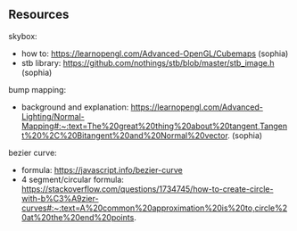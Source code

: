 ## Resources

skybox: 
- how to: https://learnopengl.com/Advanced-OpenGL/Cubemaps (sophia)
- stb library: https://github.com/nothings/stb/blob/master/stb_image.h (sophia)

bump mapping:
- background and explanation: https://learnopengl.com/Advanced-Lighting/Normal-Mapping#:~:text=The%20great%20thing%20about%20tangent,Tangent%20%2C%20Bitangent%20and%20Normal%20vector. (sophia)

bezier curve:
- formula: https://javascript.info/bezier-curve
- 4 segment/circular formula: https://stackoverflow.com/questions/1734745/how-to-create-circle-with-b%C3%A9zier-curves#:~:text=A%20common%20approximation%20is%20to,circle%20at%20the%20end%20points.
